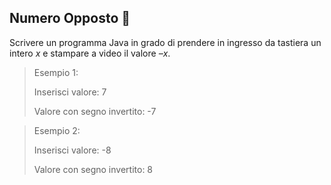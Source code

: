## Numero Opposto 🛴

Scrivere un programma Java in grado di prendere in ingresso da tastiera un intero _x_ e stampare a video il valore _–x_.

> Esempio 1:
> 
> Inserisci valore: 7
> 
> Valore con segno invertito: -7

> Esempio 2:
> 
> Inserisci valore: -8
> 
> Valore con segno invertito: 8 